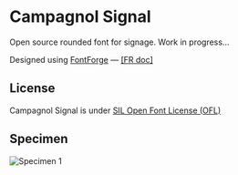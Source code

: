 # Campagnol Signal

Open source rounded font for signage. Work in progress…

Designed using <a href="http://fontforge.sourceforge.net/">FontForge</a> — <a href="http://fr.flossmanuals.net/fontes-libres/">[FR doc]</a>

## License
Campagnol Signal is under [SIL Open Font License (OFL)](http://scripts.sil.org/cms/scripts/page.php?site_id=nrsi&id=OFL "SIL Open Font License")

## Specimen

![Specimen 1](https://github.com/raphaelbastide/Campagnol-Signal/raw/master/documentation/specimen/specimen.png)
